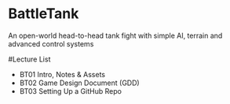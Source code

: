 # BattleTank
An open-world head-to-head tank fight with simple AI, terrain and advanced control systems

#Lecture List
* BT01 Intro, Notes & Assets
* BT02 Game Design Document (GDD)
* BT03 Setting Up a GitHub Repo

